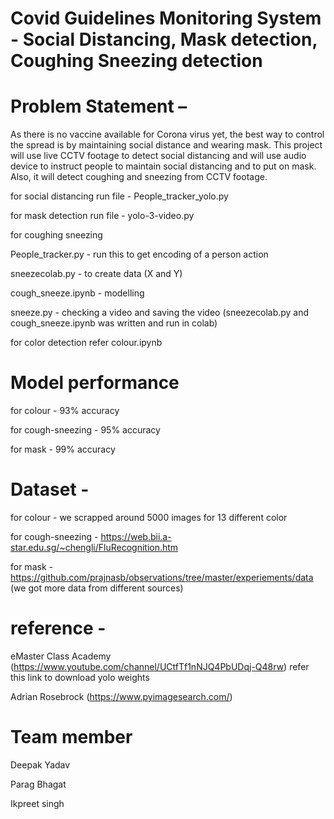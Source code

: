 # Covid Guidelines Monitoring System - Social Distancing, Mask detection, Coughing Sneezing detection

# Problem Statement –
As there is no vaccine available for Corona virus yet, the best way to control the spread is  by maintaining social distance and wearing mask. This project will use live CCTV footage to detect social distancing and will use audio device to instruct people to maintain social distancing and to put on mask. Also, it will detect coughing and sneezing from CCTV footage.


for social distancing run file - People_tracker_yolo.py


for mask detection run file - yolo-3-video.py


for coughing sneezing

People_tracker.py - run this to get encoding of a person action

sneezecolab.py - to create data (X and Y) 

cough_sneeze.ipynb - modelling

sneeze.py - checking a video and saving the video
(sneezecolab.py and cough_sneeze.ipynb  was written and run in colab)


for color detection refer colour.ipynb



# Model performance

for colour - 93% accuracy

for cough-sneezing - 95% accuracy

for mask - 99% accuracy



# Dataset - 

for colour - we scrapped around 5000 images for 13 different color

for cough-sneezing - https://web.bii.a-star.edu.sg/~chengli/FluRecognition.htm

for mask - https://github.com/prajnasb/observations/tree/master/experiements/data
(we got more data from different sources)



# reference - 

eMaster Class Academy (https://www.youtube.com/channel/UCtfTf1nNJQ4PbUDqj-Q48rw) refer this link to download yolo weights

Adrian Rosebrock (https://www.pyimagesearch.com/)



# Team member

Deepak Yadav

Parag Bhagat

Ikpreet singh
